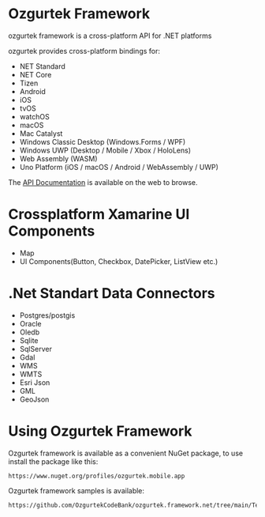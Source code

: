 
# Ozgurtek Framework

ozgurtek framework is a cross-platform API for .NET platforms

ozgurtek provides cross-platform bindings for:

 - NET Standard
 - NET Core
 - Tizen
 - Android
 - iOS
 - tvOS
 - watchOS
 - macOS
 - Mac Catalyst
 - Windows Classic Desktop (Windows.Forms / WPF)
 - Windows UWP (Desktop / Mobile / Xbox / HoloLens)
 - Web Assembly (WASM)
 - Uno Platform (iOS / macOS / Android / WebAssembly / UWP)

The [API Documentation](http://www.otekyazilim.com/framework/html/namespaces.html) is
available on the web to browse.

# Crossplatform Xamarine UI Components
 - Map
 - UI Components(Button, Checkbox, DatePicker, ListView etc.)

# .Net Standart Data Connectors
 - Postgres/postgis
 - Oracle
 - Oledb
 - Sqlite
 - SqlServer
 - Gdal
 - WMS
 - WMTS
 - Esri Json
 - GML
 - GeoJson

# Using Ozgurtek Framework

Ozgurtek framework is available as a convenient NuGet package, to use install the package like this:

```
https://www.nuget.org/profiles/ozgurtek.mobile.app
```

Ozgurtek framework samples is available:

```
https://github.com/OzgurtekCodeBank/ozgurtek.framework.net/tree/main/Test/ozgurtek.framework.test.winforms/UnitTest/Driver
```





